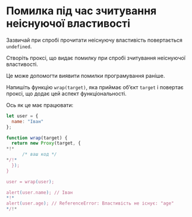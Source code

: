 # Помилка під час зчитування неіснуючої властивості

Зазвичай при спробі прочитати неіснуючу властивість повертається `undefined`.

Створіть проксі, що видає помилку при спробі зчитування неіснуючої властивості.

Це може допомогти виявити помилки програмування раніше.

Напишіть функцію `wrap(target)`, яка приймає об’єкт `target` і повертає проксі, що додає цей аспект функціональності.

Ось як це має працювати:

```js
let user = {
  name: "Іван"
};

function wrap(target) {
  return new Proxy(target, {
*!*
      /* ваш код */
*/!*
  });
}

user = wrap(user);

alert(user.name); // Іван
*!*
alert(user.age); // ReferenceError: Властивість не існує: "age"
*/!*
```
